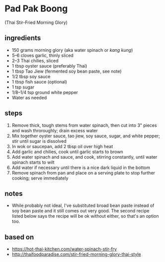 # Pad Pak Boong  
(Thai Stir-Fried Morning Glory)

## ingredients  
* 150 grams morning glory (aka water spinach or *kang kung*)  
* 5–6 cloves garlic, thinly sliced  
* 2–3 Thai chilies, sliced  
* 1 tbsp oyster sauce (preferably Thai)  
* 1 tbsp Tao Jiew (fermented soy bean paste, see note)  
* 1/2 tbsp soy sauce  
* 1 tbsp fish sauce (optional)  
* 1 tsp sugar  
* 1/8–1/4 tsp ground white pepper  
* Water as needed  

## steps
1. Remove thick, tough stems from water spinach, then cut into 3" pieces and wash throroughly; drain excess water  
2. Mix together oyster sauce, tao jiew, soy sauce, sugar, and white pepper; stir until sugar is dissolved  
3. In wok or saucepan, add 2 tbsp oil over high heat  
4. Add garlic and chilies, cook until garlic starts to brown  
5. Add water spinach and sauce, and cook, stirring constantly, until water spinach starts to wilt  
6. Add water if necessary until there is a nice dark liquid in the bottom  
7. Remove spinach from pan and place on a serving plate to stop further cooking; serve immediately  

## notes  
* While probably not ideal, I've substituted broad bean paste instead of soy bean paste and it still comes out very good. The second recipe listed below says the recipe will be ok without either, so that's an option too.

## based on  
* https://hot-thai-kitchen.com/water-spinach-stir-fry  
* http://thaifoodparadise.com/stir-fried-morning-glory-thai-style  

